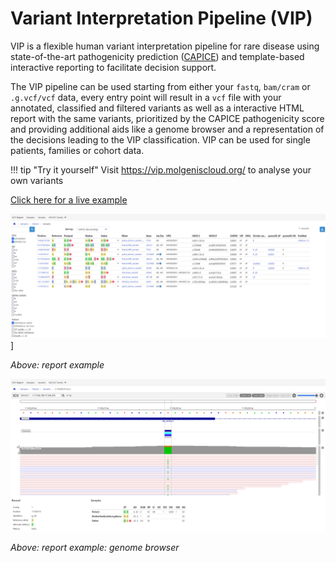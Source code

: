 # Variant Interpretation Pipeline (VIP)
VIP is a flexible human variant interpretation pipeline for rare disease using state-of-the-art pathogenicity prediction ([CAPICE](https://github.com/molgenis/capice)) and template-based interactive reporting to facilitate decision support.

The VIP pipeline can be used starting from either your `fastq`, `bam/cram` or `.g.vcf/vcf` data,
every entry point will result in a `vcf` file with your annotated, classified and filtered variants 
as well as a interactive HTML report with the same variants, prioritized by the CAPICE pathogenicity score 
and providing additional aids like a genome browser and a representation of the decisions leading to the VIP classification.
VIP can be used for single patients, families or cohort data.

!!! tip "Try it yourself"
    Visit <a href="https://vip.molgeniscloud.org/">https://vip.molgeniscloud.org/</a> to analyse your own variants 

[Click here for a live example](vip_giab_hg001.html)

![Example report](img/report_example.png)]

*Above: report example*

![Example report](img/report_example_variant.png)

*Above: report example: genome browser*